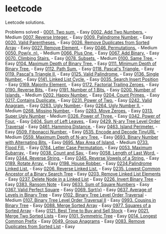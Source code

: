 # leetcode
Leetcode solutions.

Problems solved -
[0001. Two sum.](https://leetcode.com/problems/two-sum/) - Easy
[0002. Add Two Numbers.](https://leetcode.com/problems/add-two-numbers/) - Medium
[0007. Reverse Integer.](https://leetcode.com/problems/reverse-integer/) - Easy
[0009. Palindrome Number.](https://leetcode.com/problems/palindrome-number/) - Easy
[0020. Valid Parentheses.](https://leetcode.com/problems/valid-parentheses/) - Easy
[0026. Remove Duplicates from Sorted Array](https://leetcode.com/problems/remove-duplicates-from-sorted-array/) - Easy
[0027. Remove Element.](https://leetcode.com/problems/remove-element/) - Easy
[0046. Permutations.](https://leetcode.com/problems/permutations/) - Medium
[0050. Pow(x, n).](https://leetcode.com/problems/powx-n/) - Medium
[0066. Plus One.](https://leetcode.com/problems/plus-one/) - Easy
[0067. Add Binary.](https://leetcode.com/problems/add-binary/) - Easy
[0070. Climbing Stairs.](https://leetcode.com/problems/climbing-stairs/) - Easy
[0078. Subsets.](https://leetcode.com/problems/subsets/) - Medium
[0100. Same Tree.](https://leetcode.com/problems/same-tree/) - Easy
[0104. Maximum Depth of Binary Tree.](https://leetcode.com/problems/maximum-depth-of-binary-tree/) - Easy
[0111. Minimum Depth of Binary Tree.](https://leetcode.com/problems/minimum-depth-of-binary-tree/) - Easy
[0112. Path Sum.](https://leetcode.com/problems/path-sum/) - Easy
[0118. Pascal's Triangle.](https://leetcode.com/problems/pascals-triangle/) - Easy
[0119. Pascal's Triangle II.](https://leetcode.com/problems/pascals-triangle-ii/) - Easy
[0125. Valid Palindrome.](https://leetcode.com/problems/valid-palindrome/) - Easy
[0136. Single Number.](https://leetcode.com/problems/single-number/) - Easy
[0141. Linked List Cycle.](https://leetcode.com/problems/linked-list-cycle/) - Easy
[0035. Search Insert Position](https://leetcode.com/problems/search-insert-position/) - Easy
[0169. Majority Element.](https://leetcode.com/problems/majority-element/) - Easy
[0172. Factorial Trailing Zeroes.](https://leetcode.com/problems/factorial-trailing-zeroes/) - Easy
[0190. Reverse Bits.](https://leetcode.com/problems/reverse-bits/) - Easy
[0191. Number of 1 Bits.](https://leetcode.com/problems/number-of-1-bits/) - Easy
[0200. Number of Islands.](https://leetcode.com/problems/number-of-islands/) - Medium
[0202. Happy Number.](https://leetcode.com/problems/happy-number/) - Easy
[0204. Count Primes.](https://leetcode.com/problems/count-primes/) - Easy
[0217. Contains Duplicate.](https://leetcode.com/problems/contains-duplicate/) - Easy
[0231. Power of Two.](https://leetcode.com/problems/power-of-two/) - Easy
[0242. Valid Anagram.](https://leetcode.com/problems/valid-anagram/) - Easy
[0263. Ugly Number.](https://leetcode.com/problems/ugly-number/)- Easy
[0264. Ugly Number II.](https://leetcode.com/problems/ugly-number-ii/) - Medium
[0268. Missing Number.](https://leetcode.com/problems/missing-number/) - Easy
[0283. Move Zeroes.](https://leetcode.com/problems/move-zeroes/) - Easy
[0313. Super Ugly Number](https://leetcode.com/problems/super-ugly-number/) - Medium
[0326. Power of Three.](https://leetcode.com/problems/power-of-three/) - Easy
[0342. Power of Four.](https://leetcode.com/problems/power-of-four/) - Easy
[0404. Sum of Left Leaves.](https://leetcode.com/problems/sum-of-left-leaves/) - Easy
[0429. N-ary Tree Level Order Traversal](https://leetcode.com/problems/n-ary-tree-level-order-traversal/) - Easy
[0461. Hamming Distance.](https://leetcode.com/problems/hamming-distance/) - Easy
[0463. Island Perimeter.](https://leetcode.com/problems/island-perimeter/) - Easy
[0509. Fibonacci Number.](https://leetcode.com/problems/fibonacci-number/) - Easy
[0535. Encode and Decode TinyURL](https://leetcode.com/problems/encode-and-decode-tinyurl/) - Medium
[0559. Maximum Depth of N-ary Tree.](https://leetcode.com/problems/maximum-depth-of-n-ary-tree/) - Easy
[0693. Binary Number with Alternating Bits.](https://leetcode.com/problems/binary-number-with-alternating-bits/) - Easy
[0695. Max Area of Island.](https://leetcode.com/problems/max-area-of-island/) - Medium
[0733. Flood Fill.](https://leetcode.com/problems/flood-fill/) - Easy
[0784. Letter Case Permutation.](https://leetcode.com/problems/letter-case-permutation/) - Easy
[0053. Maximum Subarray.](https://leetcode.com/problems/maximum-subarray/) - Easy
[0038. Count and Say.](https://leetcode.com/problems/count-and-say/) - Easy
[0058. Length of Last Word.](https://leetcode.com/problems/length-of-last-word/) - Easy
[0344. Reverse String.](https://leetcode.com/problems/reverse-string/) - Easy
[0345. Reverse Vowels of a String.](https://leetcode.com/problems/reverse-vowels-of-a-string/) - Easy
[0189. Rotate Array.](https://leetcode.com/problems/rotate-array/) - Easy
[0198. House Robber.](https://leetcode.com/problems/house-robber/) - Easy
[0234.Palindrome Linked List.](https://leetcode.com/problems/palindrome-linked-list/) - Easy
[0206. Reverse Linked List.](https://leetcode.com/problems/reverse-linked-list/) - Easy
[0235. Lowest Common Ancestor of a Binary Search Tree](https://leetcode.com/problems/lowest-common-ancestor-of-a-binary-search-tree/) - Easy
[0203. Remove Linked List Elements](https://leetcode.com/problems/remove-linked-list-elements/submissions/) - Easy
[0237. Delete Node in a Linked List](https://leetcode.com/problems/delete-node-in-a-linked-list/) - Easy
[0226. Invert Binary Tree](https://leetcode.com/problems/invert-binary-tree/) - Easy
[0383. Ransom Note](https://leetcode.com/problems/ransom-note/) - Easy
[0633. Sum of Square Numbers](https://leetcode.com/problems/sum-of-square-numbers/) - Easy
[0367. Valid Perfect Square](https://leetcode.com/problems/valid-perfect-square/) - Easy
[0069. Sqrt(x)](https://leetcode.com/problems/sqrtx/) - Easy
[0637. Average of Levels in Binary Tree](https://leetcode.com/problems/average-of-levels-in-binary-tree/) - Easy
[0102. Binary Tree Level Order Traversal](https://leetcode.com/problems/binary-tree-level-order-traversal/) - Medium
[0107. Binary Tree Level Order Traversal II](https://leetcode.com/problems/binary-tree-level-order-traversal-ii/) - Easy
[0993. Cousins in Binary Tree](https://leetcode.com/problems/cousins-in-binary-tree/) - Easy
[0088. Merge Sorted Array](https://leetcode.com/problems/merge-sorted-array/) - Easy
[0977. Squares of a Sorted Array](https://leetcode.com/problems/squares-of-a-sorted-array/) - Easy
[0121. Best Time to Buy and Sell Stock](https://leetcode.com/problems/best-time-to-buy-and-sell-stock/) - Easy
[0021. Merge Two Sorted Lists](https://leetcode.com/problems/merge-two-sorted-lists/) - Easy
[0101. Symmetric Tree](https://leetcode.com/problems/symmetric-tree/) - Easy
[0014. Longest Common Prefix](https://leetcode.com/problems/longest-common-prefix/) - Easy
[0049. Group Anagrams](https://leetcode.com/problems/group-anagrams/) - Easy
[0083. Remove Duplicates from Sorted List](https://leetcode.com/problems/remove-duplicates-from-sorted-list/) - Easy
